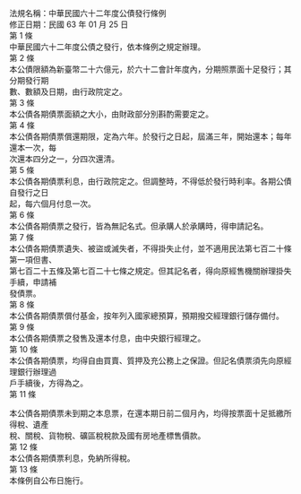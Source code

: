 法規名稱：中華民國六十二年度公債發行條例  
修正日期：民國 63 年 01 月 25 日  
第 1 條  
中華民國六十二年度公債之發行，依本條例之規定辦理。  
第 2 條  
本公債限額為新臺幣二十六億元，於六十二會計年度內，分期照票面十足發行；其分期發行期  
數、數額及日期，由行政院定之。  
第 3 條  
本公債各期債票面額之大小，由財政部分別斟酌需要定之。  
第 4 條  
本公債各期債票償還期限，定為六年。於發行之日起，屆滿三年，開始還本；每年還本一次，每  
次還本四分之一，分四次還清。  
第 5 條  
本公債各期債票利息，由行政院定之。但調整時，不得低於發行時利率。各期公債自發行之日  
起，每六個月付息一次。  
第 6 條  
本公債各期債票之發行，皆為無記名式。但承購人於承購時，得申請記名。  
第 7 條  
本公債各期債票遺失、被盜或滅失者，不得掛失止付，並不適用民法第七百二十條第一項但書、  
第七百二十五條及第七百二十七條之規定。但其記名者，得向原經售機關辦理掛失手續，申請補  
發債票。  
第 8 條  
本公債各期債票償付基金，按年列入國家總預算，預期撥交經理銀行儲存備付。  
第 9 條  
本公債各期債票之發售及還本付息，由中央銀行經理之。  
第 10 條  
本公債各期債票，均得自由買賣、質押及充公務上之保證。但記名債票須先向原經理銀行辦理過  
戶手續後，方得為之。  
第 11 條  


本公債各期債票未到期之本息票，在還本期日前二個月內，均得按票面十足抵繳所得稅、遺產  
稅、關稅、貨物稅、礦區稅稅款及國有房地產標售價款。  
第 12 條  
本公債各期債票利息，免納所得稅。  
第 13 條  
本條例自公布日施行。  


